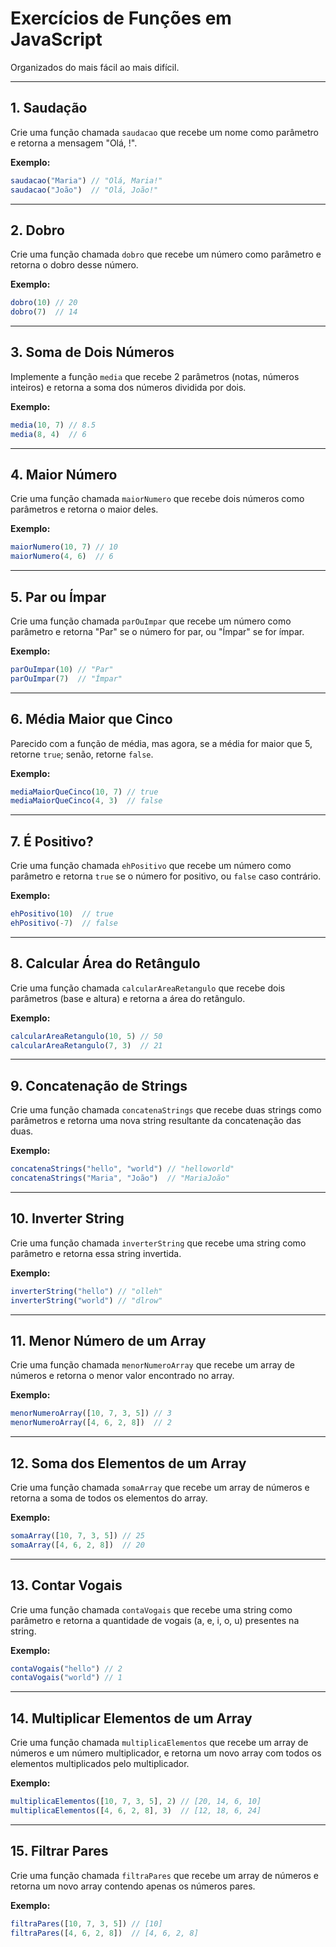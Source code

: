 # Exercícios de Funções em JavaScript

Organizados do mais fácil ao mais difícil.

---

## 1. Saudação
Crie uma função chamada `saudacao` que recebe um nome como parâmetro e retorna a mensagem "Olá, <nome>!".

**Exemplo:**
```js
saudacao("Maria") // "Olá, Maria!"
saudacao("João")  // "Olá, João!"
```

---

## 2. Dobro
Crie uma função chamada `dobro` que recebe um número como parâmetro e retorna o dobro desse número.

**Exemplo:**
```js
dobro(10) // 20
dobro(7)  // 14
```

---

## 3. Soma de Dois Números
Implemente a função `media` que recebe 2 parâmetros (notas, números inteiros) e retorna a soma dos números dividida por dois.

**Exemplo:**
```js
media(10, 7) // 8.5
media(8, 4)  // 6
```

---

## 4. Maior Número
Crie uma função chamada `maiorNumero` que recebe dois números como parâmetros e retorna o maior deles.

**Exemplo:**
```js
maiorNumero(10, 7) // 10
maiorNumero(4, 6)  // 6
```

---

## 5. Par ou Ímpar
Crie uma função chamada `parOuImpar` que recebe um número como parâmetro e retorna "Par" se o número for par, ou "Ímpar" se for ímpar.

**Exemplo:**
```js
parOuImpar(10) // "Par"
parOuImpar(7)  // "Ímpar"
```

---

## 6. Média Maior que Cinco
Parecido com a função de média, mas agora, se a média for maior que 5, retorne `true`; senão, retorne `false`.

**Exemplo:**
```js
mediaMaiorQueCinco(10, 7) // true
mediaMaiorQueCinco(4, 3)  // false
```

---

## 7. É Positivo?
Crie uma função chamada `ehPositivo` que recebe um número como parâmetro e retorna `true` se o número for positivo, ou `false` caso contrário.

**Exemplo:**
```js
ehPositivo(10)  // true
ehPositivo(-7)  // false
```

---

## 8. Calcular Área do Retângulo
Crie uma função chamada `calcularAreaRetangulo` que recebe dois parâmetros (base e altura) e retorna a área do retângulo.

**Exemplo:**
```js
calcularAreaRetangulo(10, 5) // 50
calcularAreaRetangulo(7, 3)  // 21
```

---

## 9. Concatenação de Strings
Crie uma função chamada `concatenaStrings` que recebe duas strings como parâmetros e retorna uma nova string resultante da concatenação das duas.

**Exemplo:**
```js
concatenaStrings("hello", "world") // "helloworld"
concatenaStrings("Maria", "João")  // "MariaJoão"
```

---

## 10. Inverter String
Crie uma função chamada `inverterString` que recebe uma string como parâmetro e retorna essa string invertida.

**Exemplo:**
```js
inverterString("hello") // "olleh"
inverterString("world") // "dlrow"
```

---

## 11. Menor Número de um Array
Crie uma função chamada `menorNumeroArray` que recebe um array de números e retorna o menor valor encontrado no array.

**Exemplo:**
```js
menorNumeroArray([10, 7, 3, 5]) // 3
menorNumeroArray([4, 6, 2, 8])  // 2
```

---

## 12. Soma dos Elementos de um Array
Crie uma função chamada `somaArray` que recebe um array de números e retorna a soma de todos os elementos do array.

**Exemplo:**
```js
somaArray([10, 7, 3, 5]) // 25
somaArray([4, 6, 2, 8])  // 20
```

---

## 13. Contar Vogais
Crie uma função chamada `contaVogais` que recebe uma string como parâmetro e retorna a quantidade de vogais (a, e, i, o, u) presentes na string.

**Exemplo:**
```js
contaVogais("hello") // 2
contaVogais("world") // 1
```

---

## 14. Multiplicar Elementos de um Array
Crie uma função chamada `multiplicaElementos` que recebe um array de números e um número multiplicador, e retorna um novo array com todos os elementos multiplicados pelo multiplicador.

**Exemplo:**
```js
multiplicaElementos([10, 7, 3, 5], 2) // [20, 14, 6, 10]
multiplicaElementos([4, 6, 2, 8], 3)  // [12, 18, 6, 24]
```

---

## 15. Filtrar Pares
Crie uma função chamada `filtraPares` que recebe um array de números e retorna um novo array contendo apenas os números pares.

**Exemplo:**
```js
filtraPares([10, 7, 3, 5]) // [10]
filtraPares([4, 6, 2, 8])  // [4, 6, 2, 8]
``` 
